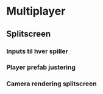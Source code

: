 # Multiplayer

## Splitscreen

### Inputs til hver spiller

### Player prefab justering

### Camera rendering splitscreen

